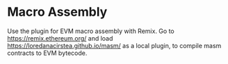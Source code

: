 # Macro Assembly

Use the plugin for EVM macro assembly with Remix. Go to https://remix.ethereum.org/ and load https://loredanacirstea.github.io/masm/ as a local plugin, to compile masm contracts to EVM bytecode.



